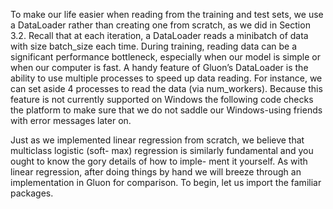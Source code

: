 To make our life easier when reading from the training and test sets, we use a DataLoader rather
than creating one from scratch, as we did in Section 3.2. Recall that at each iteration, a DataLoader
reads a minibatch of data with size batch_size each time.
During training, reading data can be a significant performance bottleneck, especially when our
model is simple or when our computer is fast. A handy feature of Gluonʼs DataLoader is the ability
to use multiple processes to speed up data reading. For instance, we can set aside 4 processes to
read the data (via num_workers). Because this feature is not currently supported on Windows the
following code checks the platform to make sure that we do not saddle our Windows-using friends
with error messages later on.

Just as we implemented linear regression from scratch, we believe that multiclass logistic (soft-
max) regression is similarly fundamental and you ought to know the gory details of how to imple-
ment it yourself. As with linear regression, after doing things by hand we will breeze through an
implementation in Gluon for comparison. To begin, let us import the familiar packages.
